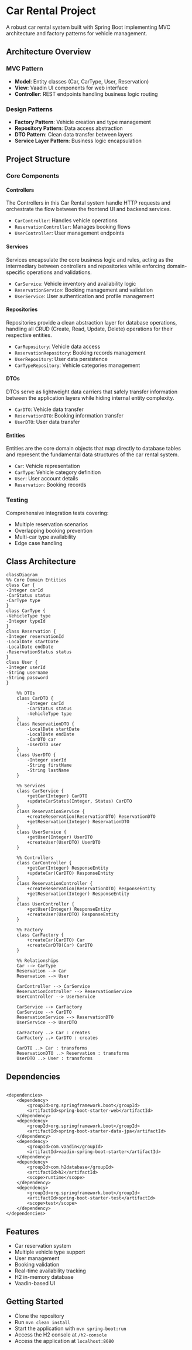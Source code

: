 # Car Rental Project

A robust car rental system built with Spring Boot implementing MVC architecture and factory patterns for vehicle management.

## Architecture Overview

### MVC Pattern

- **Model**: Entity classes (Car, CarType, User, Reservation)
- **View**: Vaadin UI components for web interface
- **Controller**: REST endpoints handling business logic routing

### Design Patterns

- **Factory Pattern**: Vehicle creation and type management
- **Repository Pattern**: Data access abstraction
- **DTO Pattern**: Clean data transfer between layers
- **Service Layer Pattern**: Business logic encapsulation

## Project Structure

### Core Components

#### Controllers

The Controllers in this Car Rental system handle HTTP requests and orchestrate the flow
between the frontend UI and backend services.

- `CarController`: Handles vehicle operations
- `ReservationController`: Manages booking flows
- `UserController`: User management endpoints

#### Services

Services encapsulate the core business logic and rules, acting as the intermediary
between controllers and repositories while enforcing domain-specific operations and validations.

- `CarService`: Vehicle inventory and availability logic
- `ReservationService`: Booking management and validation
- `UserService`: User authentication and profile management

#### Repositories

Repositories provide a clean abstraction layer for database operations, handling
all CRUD (Create, Read, Update, Delete) operations for their respective entities.

- `CarRepository`: Vehicle data access
- `ReservationRepository`: Booking records management
- `UserRepository`: User data persistence
- `CarTypeRepository`: Vehicle categories management

#### DTOs

DTOs serve as lightweight data carriers that safely transfer information between the application
layers while hiding internal entity complexity.

- `CarDTO`: Vehicle data transfer
- `ReservationDTO`: Booking information transfer
- `UserDTO`: User data transfer

#### Entities

Entities are the core domain objects that map directly to database tables and represent
the fundamental data structures of the car rental system.

- `Car`: Vehicle representation
- `CarType`: Vehicle category definition
- `User`: User account details
- `Reservation`: Booking records

### Testing

Comprehensive integration tests covering:

- Multiple reservation scenarios
- Overlapping booking prevention
- Multi-car type availability
- Edge case handling

## Class Architecture

```mermaid
classDiagram
%% Core Domain Entities
class Car {
-Integer carId
-CarStatus status
-CarType type
}
class CarType {
-VehicleType type
-Integer typeId
}
class Reservation {
-Integer reservationId
-LocalDate startDate
-LocalDate endDate
-ReservationStatus status
}
class User {
-Integer userId
-String username
-String password
}

    %% DTOs
    class CarDTO {
        -Integer carId
        -CarStatus status
        -VehicleType type
    }
    class ReservationDTO {
        -LocalDate startDate
        -LocalDate endDate
        -CarDTO car
        -UserDTO user
    }
    class UserDTO {
        -Integer userId
        -String firstName
        -String lastName
    }

    %% Services
    class CarService {
        +getCar(Integer) CarDTO
        +updateCarStatus(Integer, Status) CarDTO
    }
    class ReservationService {
        +createReservation(ReservationDTO) ReservationDTO
        +getReservation(Integer) ReservationDTO
    }
    class UserService {
        +getUser(Integer) UserDTO
        +createUser(UserDTO) UserDTO
    }

    %% Controllers
    class CarController {
        +getCar(Integer) ResponseEntity
        +updateCar(CarDTO) ResponseEntity
    }
    class ReservationController {
        +createReservation(ReservationDTO) ResponseEntity
        +getReservation(Integer) ResponseEntity
    }
    class UserController {
        +getUser(Integer) ResponseEntity
        +createUser(UserDTO) ResponseEntity
    }

    %% Factory
    class CarFactory {
        +createCar(CarDTO) Car
        +createCarDTO(Car) CarDTO
    }

    %% Relationships
    Car --> CarType
    Reservation --> Car
    Reservation --> User

    CarController --> CarService
    ReservationController --> ReservationService
    UserController --> UserService

    CarService --> CarFactory
    CarService --> CarDTO
    ReservationService --> ReservationDTO
    UserService --> UserDTO

    CarFactory ..> Car : creates
    CarFactory ..> CarDTO : creates

    CarDTO ..> Car : transforms
    ReservationDTO ..> Reservation : transforms
    UserDTO ..> User : transforms

```

## Dependencies

```

<dependencies>
    <dependency>
        <groupId>org.springframework.boot</groupId>
        <artifactId>spring-boot-starter-web</artifactId>
    </dependency>
    <dependency>
        <groupId>org.springframework.boot</groupId>
        <artifactId>spring-boot-starter-data-jpa</artifactId>
    </dependency>
    <dependency>
        <groupId>com.vaadin</groupId>
        <artifactId>vaadin-spring-boot-starter</artifactId>
    </dependency>
    <dependency>
        <groupId>com.h2database</groupId>
        <artifactId>h2</artifactId>
        <scope>runtime</scope>
    </dependency>
    <dependency>
        <groupId>org.springframework.boot</groupId>
        <artifactId>spring-boot-starter-test</artifactId>
        <scope>test</scope>
    </dependency>
</dependencies>
```

## Features

- Car reservation system
- Multiple vehicle type support
- User management
- Booking validation
- Real-time availability tracking
- H2 in-memory database
- Vaadin-based UI

## Getting Started

- Clone the repository
- Run `mvn clean install`
- Start the application with `mvn spring-boot:run`
- Access the H2 console at `/h2-console`
- Access the application at `localhost:8080`
